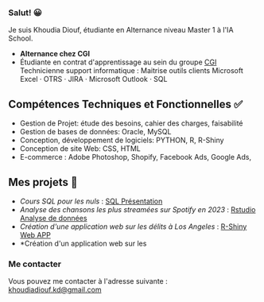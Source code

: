 ### Salut! 😀

Je suis Khoudia Diouf, étudiante en Alternance niveau Master 1 à l'IA School.

- **Alternance chez CGI**
- Étudiante en contrat d'apprentissage au sein du groupe [CGI](https://www.cgi.com/france/fr-fr)
 Technicienne support informatique : Maitrise outils clients  Microsoft Excel · OTRS · JIRA ·  Microsoft Outlook · SQL

## Compétences Techniques et Fonctionnelles ✅ 

- Gestion de Projet: étude des besoins, cahier des charges, faisabilité
- Gestion de bases de données: Oracle, MySQL
- Conception, développement de logiciels: PYTHON, R, R-Shiny
- Conception de site Web: CSS, HTML
- E-commerce : Adobe Photoshop, Shopify, Facebook Ads, Google Ads,

## Mes projets 💬
- *Cours SQL pour les nuls* :  [SQL Présentation](SQLPourlesNuls.pdf)
- *Analyse des chansons les plus streamées sur Spotify en 2023* : [Rstudio Analyse de données](https://github.com/CeliaMarty/CeliaMarty/blob/main/CeliaMARTY-Spotify.R)
- *Création d'une application web sur les délits à Los Angeles* : [R-Shiny Web APP](https://github.com/KhoudiaDiouf/Projet-R-Shiny.git)
- *Création d'un application web sur les

### Me contacter 

Vous pouvez me contacter à l'adresse suivante : khoudiadiouf.kd@gmail.com
